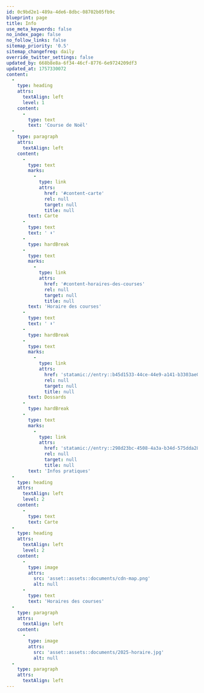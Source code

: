 ```yaml
---
id: 0c9bd2e1-489a-4de6-8dbc-08702b05fb9c
blueprint: page
title: Info
use_meta_keywords: false
no_index_page: false
no_follow_links: false
sitemap_priority: '0.5'
sitemap_changefreq: daily
override_twitter_settings: false
updated_by: 668b8e8a-6f34-46cf-8776-6e9724209df3
updated_at: 1757330072
content:
  -
    type: heading
    attrs:
      textAlign: left
      level: 1
    content:
      -
        type: text
        text: 'Course de Noël'
  -
    type: paragraph
    attrs:
      textAlign: left
    content:
      -
        type: text
        marks:
          -
            type: link
            attrs:
              href: '#content-carte'
              rel: null
              target: null
              title: null
        text: Carte
      -
        type: text
        text: ' ⬇️'
      -
        type: hardBreak
      -
        type: text
        marks:
          -
            type: link
            attrs:
              href: '#content-horaires-des-courses'
              rel: null
              target: null
              title: null
        text: 'Horaire des courses'
      -
        type: text
        text: ' ⬇️'
      -
        type: hardBreak
      -
        type: text
        marks:
          -
            type: link
            attrs:
              href: 'statamic://entry::b45d1533-44ce-44e9-a141-b3303ae0de5d'
              rel: null
              target: null
              title: null
        text: Dossards
      -
        type: hardBreak
      -
        type: text
        marks:
          -
            type: link
            attrs:
              href: 'statamic://entry::298d23bc-4508-4a3a-b34d-575dda28e0d0'
              rel: null
              target: null
              title: null
        text: 'Infos pratiques'
  -
    type: heading
    attrs:
      textAlign: left
      level: 2
    content:
      -
        type: text
        text: Carte
  -
    type: heading
    attrs:
      textAlign: left
      level: 2
    content:
      -
        type: image
        attrs:
          src: 'asset::assets::documents/cdn-map.png'
          alt: null
      -
        type: text
        text: 'Horaires des courses'
  -
    type: paragraph
    attrs:
      textAlign: left
    content:
      -
        type: image
        attrs:
          src: 'asset::assets::documents/2025-horaire.jpg'
          alt: null
  -
    type: paragraph
    attrs:
      textAlign: left
---
```

